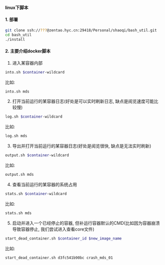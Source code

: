 #### linux下脚本

#### 1. 部署

```bash
git clone ssh://???@zentao.hyc.cn:29418/Personal/shaoqi/bash_util.git
cd bash_util
./install
```

#### 2. 主要介绍docker脚本

1. 进入某容器内部
```bash
into.sh $container-wildcard
```
比如:
```bash
into.sh mds
```
2. 打开当前运行的某容器日志(好处是可以实时刷新日志, 缺点是阅览速度可能比较慢)
```bash
log.sh $container-wildcard
```
比如:
```bash
log.sh mds
```
3. 导出并打开当前运行的某容器日志(好处是阅览很快, 缺点是无法实时刷新)
```bash
output.sh $container-wildcard
```
比如:
```bash
output.sh mds
```
4. 查看当前运行的某容器的系统占用
```bash
stats.sh $container-wildcard
```
比如:
```bash
stats.sh mds
```
5. 启动并进入一个已经停止的容器, 但补运行容器默认的CMD(比如因为容器崩溃导致容器停止, 我们尝试进入查看core文件)
```bash
start_dead_container.sh $container_id $new_image_name
```
比如:
```bash
start_dead_container.sh d3fc541b90bc crash_mds_01
```
